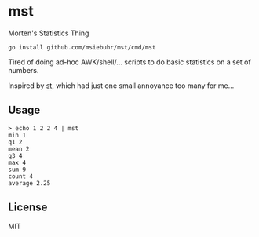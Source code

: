 # mst
Morten's Statistics Thing

    go install github.com/msiebuhr/mst/cmd/mst

Tired of doing ad-hoc AWK/shell/... scripts to do basic statistics on a set of numbers.

Inspired by [st](https://github.com/nferraz/st), which had just one small
annoyance too many for me...

## Usage

    > echo 1 2 2 4 | mst
    min 1
    q1 2
    mean 2
    q3 4
    max 4
    sum 9
    count 4
    average 2.25


## License
MIT
